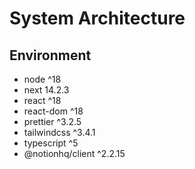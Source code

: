 # System Architecture

## Environment
- node ^18
- next 14.2.3
- react ^18
- react-dom ^18
- prettier ^3.2.5
- tailwindcss ^3.4.1
- typescript ^5
- @notionhq/client ^2.2.15